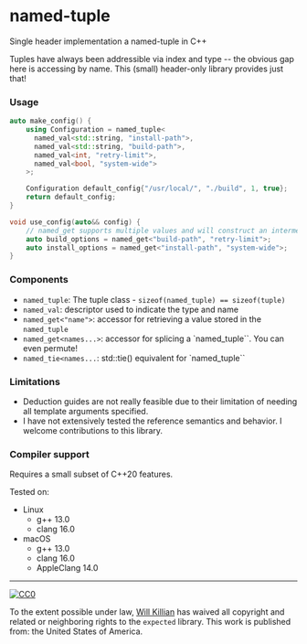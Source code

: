 # named-tuple
Single header implementation a named-tuple in C++

Tuples have always been addressible via index and type -- the obvious gap here is accessing by name. This (small) header-only library provides just that!

### Usage

```cpp
auto make_config() {
    using Configuration = named_tuple<
      named_val<std::string, "install-path">,
      named_val<std::string, "build-path">,
      named_val<int, "retry-limit">,
      named_val<bool, "system-wide">
    >;

    Configuration default_config{"/usr/local/", "./build", 1, true};
    return default_config;
}

void use_config(auto&& config) {
    // named_get supports multiple values and will construct an intermediate named_tuple
    auto build_options = named_get<"build-path", "retry-limit">;
    auto install_options = named_get<"install-path", "system-wide">;
}
```

### Components

- `named_tuple`: The tuple class - `sizeof(named_tuple) == sizeof(tuple)`
- `named_val`: descriptor used to indicate the type and name
- `named_get<"name">`: accessor for retrieving a value stored in the `named_tuple`
- `named_get<names...>`: accessor for splicing a `named_tuple``. You can even permute!
- `named_tie<names...`: std::tie() equivalent for `named_tuple``

### Limitations

* Deduction guides are not really feasible due to their limitation of needing all template arguments specified.
* I have not extensively tested the reference semantics and behavior. I welcome contributions to this library.

### Compiler support

Requires a small subset of C++20 features.

Tested on:

- Linux
  * g++ 13.0
  * clang 16.0
- macOS
  * g++ 13.0
  * clang 16.0
  * AppleClang 14.0

----------

[![CC0](http://i.creativecommons.org/p/zero/1.0/88x31.png)]("http://creativecommons.org/publicdomain/zero/1.0/")

To the extent possible under law, [Will Killian](https://github.com/willkill07) has waived all copyright and related or neighboring rights to the `expected` library. This work is published from: the United States of America.
